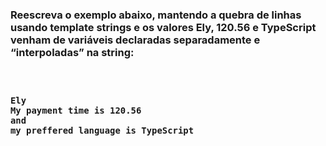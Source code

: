 <h3>Reescreva o exemplo abaixo, mantendo a quebra de linhas usando template
strings e os valores Ely, 120.56 e TypeScript venham de variáveis declaradas
separadamente e “interpoladas” na string:<h3><br>
  
```quote
Ely
My payment time is 120.56
and
my preffered language is TypeScript
```
